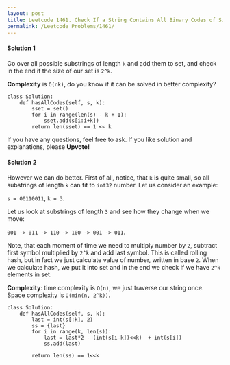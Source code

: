 ```yaml
---
layout: post
title: Leetcode 1461. Check If a String Contains All Binary Codes of Size K
permalink: /Leetcode Problems/1461/
---
```


#### Solution 1

Go over all possible substrings of length `k` and add them to set, and check in the end if the size of our set is `2^k`. 

**Complexity** is `O(nk)`, do you know if it can be solved in better complexity?

```
class Solution:
    def hasAllCodes(self, s, k):
        sset = set()
        for i in range(len(s) - k + 1):
            sset.add(s[i:i+k])
        return len(sset) == 1 << k
```

If you have any questions, feel free to ask. If you like solution and explanations, please **Upvote!**

#### Solution 2

However we can do better. First of all, notice, that `k` is quite small, so all substrings of length `k` can fit to `int32` number. Let us consider an example:

`s = 00110011`, `k = 3`.

Let us look at substrings of length `3` and see how they change when we move:

`001 -> 011 -> 110 -> 100 -> 001 -> 011`.

Note, that each moment of time we need to multiply number by `2`, subtract first symbol multiplied by `2^k` and add last symbol. This is called rolling hash, but in fact we just calculate value of number, written in base `2`. When we calculate hash, we put it into set and in the end we check if we have `2^k` elements in set.

**Complexity**: time complexity is `O(n)`, we just traverse our string once. Space complexity is `O(min(n, 2^k))`.

```
class Solution:
    def hasAllCodes(self, s, k):
        last = int(s[:k], 2)
        ss = {last}
        for i in range(k, len(s)):
            last = last*2 - (int(s[i-k])<<k)  + int(s[i])
            ss.add(last)
        
        return len(ss) == 1<<k
```